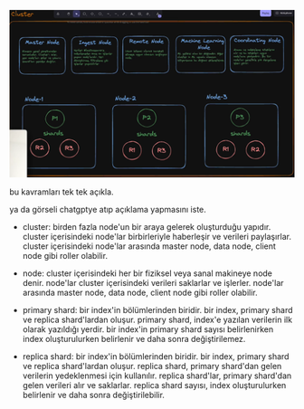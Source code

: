 ![elk-17](https://github.com/ibrahimdoss/elasticSearch/blob/main/images/elk-17.png)

bu kavramları tek tek açıkla.

ya da görseli chatgptye atıp açıklama yapmasını iste.

- cluster: birden fazla node'un bir araya gelerek oluşturduğu yapıdır. cluster içerisindeki node'lar birbirleriyle haberleşir ve verileri paylaşırlar. cluster içerisindeki node'lar arasında master node, data node, client node gibi roller olabilir.

- node: cluster içerisindeki her bir fiziksel veya sanal makineye node denir. node'lar cluster içerisindeki verileri saklarlar ve işlerler. node'lar arasında master node, data node, client node gibi roller olabilir.

- primary shard: bir index'in bölümlerinden biridir. bir index, primary shard ve replica shard'lardan oluşur. primary shard, index'e yazılan verilerin ilk olarak yazıldığı yerdir. bir index'in primary shard sayısı belirlenirken index oluşturulurken belirlenir ve daha sonra değiştirilemez.

- replica shard: bir index'in bölümlerinden biridir. bir index, primary shard ve replica shard'lardan oluşur. replica shard, primary shard'dan gelen verilerin yedeklenmesi için kullanılır. replica shard'lar, primary shard'dan gelen verileri alır ve saklarlar. replica shard sayısı, index oluşturulurken belirlenir ve daha sonra değiştirilebilir.
